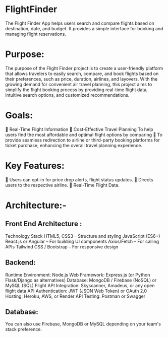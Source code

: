 # FlightFinder
The Flight Finder App helps users search and compare flights based on destination, date, and budget. It provides a simple interface for booking and managing flight reservations.
# Purpose: 
The purpose of the Flight Finder project is to create a user-friendly platform that allows travelers 
to easily search, compare, and book flights based on their preferences, such as price, duration, 
airlines, and layovers. With the growing demand for convenient air travel planning, this project 
aims to simplify the flight booking process by providing real-time flight data, intuitive search 
options, and customized recommendations. 
# Goals: 
 Real-Time Flight Information 
 Cost-Effective Travel Planning 
To help users find the most affordable and optimal flight options by comparing 
 To provide seamless redirection to airline or third-party booking platforms for ticket 
purchase, enhancing the overall travel planning experience. 
# Key Features: 
 Users can opt-in for price drop alerts, flight status updates. 
 Directs users to the respective airline. 
 Real-Time Flight Data.
# Architecture:-
## Front End Architecture : 
Technology Stack 
HTML5, CSS3 – Structure and styling 
JavaScript (ES6+) 
React.js or Angular – For building UI components 
Axios/Fetch – For calling APIs 
Tailwind CSS / Bootstrap – For responsive design
## Backend: 
Runtime Environment: Node.js 
Web Framework: Express.js (or Python Flask/Django as alternatives) 
Database: MongoDB / Firebase (NoSQL) or MySQL (SQL) 
Flight API Integration: Skyscanner, Amadeus, or any open flight data API 
Authentication: JWT (JSON Web Token) or OAuth 2.0 
Hosting: Heroku, AWS, or Render 
API Testing: Postman or Swagger
## Database: 
You can also use Firebase, MongoDB or MySQL depending on your team's stack preference. 

